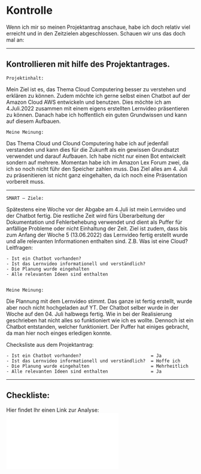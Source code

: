 # Kontrolle 
Wenn ich mir so meinen Projektantrag anschaue, habe ich doch relativ viel erreicht und in den Zeitzielen abgeschlossen. 
Schauen wir uns das doch mal an: 

----

## Kontrollieren mit hilfe des Projektantrages.  
    Projektinhalt:
Mein Ziel ist es, das Thema Cloud Computering besser zu verstehen und erklären zu können. Zudem möchte ich gerne selbst einen Chatbot auf der Amazon Cloud AWS entwickeln und benutzen. Dies möchte ich am 4.Juli.2022 zusammen mit einem eigens erstellten Lernvideo präsentieren zu können.
Danach habe ich hoffentlich ein guten Grundwissen und kann auf diesem Aufbauen.

    Meine Meinung: 

Das Thema Cloud und Clound Computering habe ich auf jedenfall verstanden und kann dies für die Zukunft als ein gewissen Grundsatzt verwendet und darauf Aufbauen. 
Ich habe nicht nur einen Bot entwickelt sondern auf mehrere. Momentan habe ich im Amazon Lex Forum zwei, da ich so noch nicht führ den Speicher zahlen muss. 
Das Ziel alles am 4. Juli zu präsenitieren ist nicht ganz eingehalten, da ich noch eine Präsentation vorbereit muss.

-------

    SMART – Ziele: 
Spätestens eine Woche vor der Abgabe am 4.Juli ist mein Lernvideo und der Chatbot fertig. Die restliche Zeit wird fürs Überarbeitung der Dokumentation und Fehlerbehebung verwendet und dient als Puffer für anfällige Probleme oder nicht Einhaltung der Zeit. 
Ziel ist zudem, dass bis zum Anfang der Woche 5 (13.06.2022) das Lernvideo fertig erstellt wurde und alle relevanten Informationen enthalten sind. Z.B. Was ist eine Cloud?
    Leitfragen: 
    
    - Ist ein Chatbot vorhanden?
    - Ist das Lernvideo informationell und verständlich? 
    - Die Planung wurde eingehalten 
    - Alle relevanten Ideen sind enthalten


    Meine Meinung: 

Die Plannung mit dem Lernvideo stimmt. Das ganze ist fertig erstellt, wurde aber noch nicht hochgeladen auf YT. 
Der Chatbot selber wurde in der Woche auf den 04. Juli halbwegs fertig. Wie in bei der Realisierung geschrieben hat nicht alles so funktioniert wie ich es wollte. Dennoch ist ein Chatbot entstanden, welcher funktioniert. 
Der Puffer hat einiges gebracht, da man hier noch einges erledigen konnte. 

Checksliste aus dem Projektantrag: 
    
    - Ist ein Chatbot vorhanden?                          = Ja
    - Ist das Lernvideo informationell und verständlich?  = Hoffe ich 
    - Die Planung wurde eingehalten                       = Mehrheitlich
    - Alle relevanten Ideen sind enthalten                = Ja


---

## Checkliste: 








Hier findet Ihr einen Link zur Analyse:
 ![06_Analyse.md](06_Analyse.md) 